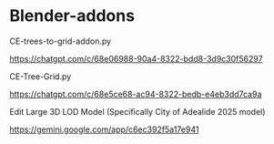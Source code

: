 # Blender-addons

CE-trees-to-grid-addon.py

https://chatgpt.com/c/68e06988-90a4-8322-bdd8-3d9c30f56297

CE-Tree-Grid.py

https://chatgpt.com/c/68e5ce68-ac94-8322-bedb-e4eb3dd7ca9a

Edit Large 3D LOD Model (Specifically City of Adealide 2025 model)

https://gemini.google.com/app/c6ec392f5a17e941
